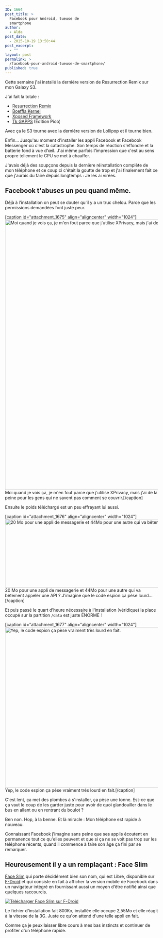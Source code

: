 ```yaml
---
ID: 1664
post_title: >
  Facebook pour Android, tueuse de
  smartphone
author:
  - Alda
post_date:
  - 2015-10-19 13:50:44
post_excerpt:
  - ""
layout: post
permalink: >
  /facebook-pour-android-tueuse-de-smartphone/
published: true
---
```

Cette semaine j'ai installé la dernière version de Resurrection Remix sur mon Galaxy S3.

J'ai fait la totale :

* [Resurrection Remix](http://forum.xda-developers.com/galaxy-s3/development/rom-resurrection-remix-5-2-1-t2972523)
* [Boeffla Kernel](http://www.boeffla-kernel.de/)
* [Xposed Framework](http://forum.xda-developers.com/showthread.php?t=3034811)
* [Tk GAPPS](http://forum.xda-developers.com/android/software/tk-gapps-t3116347) (Édition Pico)

Avec ça le S3 tourne avec la dernière version de Lollipop et il tourne bien.

Enfin… Jusqu'au moment d'installer les appli Facebook et Facebook Messenger où c'est la catastrophe. Son temps de réaction s'effondre et la batterie fond à vue d'œil.
J'ai même parfois l'impression que c'est au sens propre tellement le CPU se met à chauffer.

J'avais déjà des soupçons depuis la dernière réinstallation complète de mon téléphone et ce coup ci c'était la goutte de trop et j'ai finalement fait ce que j'aurais du faire depuis longtemps : Je les ai virées.

## Facebook t'abuses un peu quand même.

Déjà à l'installation on peut se douter qu'il y a un truc chelou. Parce que les permissions demandées font juste peur.

[caption id="attachment_1675" align="aligncenter" width="1024"]<a href="https://aldarone.fr/wp-content/uploads/2015/10/facebook-permissions.png"><img src="https://aldarone.fr/wp-content/uploads/2015/10/facebook-permissions-1024x891.png" alt="Moi quand je vois ça, je m&#039;en fout parce que j&#039;utilise XPrivacy, mais j&#039;ai de la peine pour les gens qui ne savent pas comment se couvrir." width="1024" height="891" class="size-large wp-image-1675" /></a> Moi quand je vois ça, je m'en fout parce que j'utilise XPrivacy, mais j'ai de la peine pour les gens qui ne savent pas comment se couvrir.[/caption]

Ensuite le poids téléchargé est un peu effrayant lui aussi.

[caption id="attachment_1676" align="aligncenter" width="1024"]<a href="https://aldarone.fr/wp-content/uploads/2015/10/facebook-size.png"><img src="https://aldarone.fr/wp-content/uploads/2015/10/facebook-size-1024x226.png" alt="20 Mo pour une appli de messagerie et 44Mo pour une autre qui va bêtement appeler une API ? J&#039;imagine que le code espion ça pèse lourd…" width="1024" height="226" class="size-large wp-image-1676" /></a> 20 Mo pour une appli de messagerie et 44Mo pour une autre qui va bêtement appeler une API ? J'imagine que le code espion ça pèse lourd…[/caption]

Et puis passé le quart d'heure nécessaire à l'installation (véridique) la place occupé sur la partition ````/data```` est juste ÉNORME !

[caption id="attachment_1677" align="aligncenter" width="1024"]<a href="https://aldarone.fr/wp-content/uploads/2015/10/facebook-size-2.png"><img src="https://aldarone.fr/wp-content/uploads/2015/10/facebook-size-2-1024x529.png" alt="Yep, le code espion ça pèse vraiment très lourd en fait." width="1024" height="529" class="size-large wp-image-1677" /></a> Yep, le code espion ça pèse vraiment très lourd en fait.[/caption]

C'est lent, ça met des plombes à s'installer, ça pèse une tonne. Est-ce que ça vaut le coup de les garder juste pour avoir de quoi glandouiller dans le bus en allant ou en rentrant du boulot ?

Ben non. Hop, à la benne. Et là miracle : Mon téléphone est rapide à nouveau.

Connaissant Facebook j'imagine sans peine que ses applis écoutent en permanence tout ce qu'elles peuvent et que si ça ne se voit pas trop sur les téléphone récents, quand il commence à faire son âge ça fini par se remarquer.

## Heureusement il y a un remplaçant : Face Slim

[Face Slim](https://github.com/indywidualny/FaceSlim) qui porte décidément bien son nom, qui est Libre, disponible sur [F-Droid](https://f-droid.org/) et qui consiste en fait à afficher la version mobile de Facebook dans un navigateur intégré en fournissant aussi un moyen d'être notifié ainsi que quelques raccourcis.

[![Télécharger Face Slim sur F-Droid](https://camo.githubusercontent.com/7df0eafa4433fa4919a56f87c3d99cf81b68d01c/68747470733a2f2f662d64726f69642e6f72672f77696b692f696d616765732f632f63342f462d44726f69642d627574746f6e5f617661696c61626c652d6f6e2e706e67)](https://f-droid.org/app/org.indywidualni.fblite)

Le fichier d'installation fait 800Ko, installée elle occupe 2,55Mo et elle réagit à la vitesse de la 3G. Juste ce qu'on attend d'une telle appli en fait.

Comme ça je peux laisser libre cours à mes bas instincts et continuer de profiter d'un téléphone rapide.